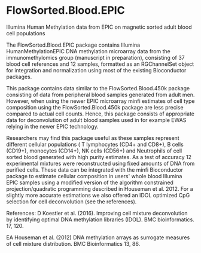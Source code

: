 # FlowSorted.Blood.EPIC
Illumina Human Methylation data from EPIC on magnetic sorted adult blood cell populations

The FlowSorted.Blood.EPIC package contains Illumina HumanMethylationEPIC DNA methylation microarray data from the immunomethylomics group (manuscript in preparation), consisting of 37 blood cell references and 12 samples, formatted as an RGChannelSet object for integration and normalization using most of the existing Bioconductor packages.

This package contains data similar to the FlowSorted.Blood.450k package consisting of data from peripheral blood samples generated from adult men. However, when using the newer EPIC microarray minfi estimates of cell type composition using the FlowSorted.Blood.450k package are less precise compared to actual cell counts. Hence, this package consists of appropriate data for deconvolution of adult blood samples used in for example EWAS relying in the newer EPIC technology.

Researchers may find this package useful as these samples represent different cellular populations ( T lymphocytes (CD4+ and CD8+), B cells (CD19+), monocytes (CD14+), NK cells (CD56+) and Neutrophils of cell sorted blood generated with high purity estimates. As a test of accuracy 12 experimental mixtures were reconstructed using fixed amounts of DNA from purified cells. These data can be integrated with the minfi Bioconductor package to estimate cellular composition in users' whole blood Illumina EPIC samples using a modified version of the algorithm constrained projection/quadratic programming described in Houseman et al. 2012. For a slightly more accurate estimations we also offered an IDOL optimized CpG selection for cell deconvolution (see the references).

References: D Koestler et al. (2016). Improving cell mixture deconvolution by identifying optimal DNA methylation libraries (IDOL). BMC bioinformatics. 17, 120.

EA Houseman et al. (2012) DNA methylation arrays as surrogate measures of cell mixture distribution. BMC Bioinformatics 13, 86.
